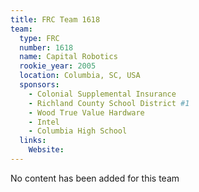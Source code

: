 ```yaml
---
title: FRC Team 1618
team:
  type: FRC
  number: 1618
  name: Capital Robotics
  rookie_year: 2005
  location: Columbia, SC, USA
  sponsors:
    - Colonial Supplemental Insurance
    - Richland County School District #1
    - Wood True Value Hardware
    - Intel
    - Columbia High School
  links:
    Website: 
---
```

No content has been added for this team